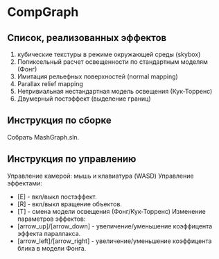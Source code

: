 # CompGraph
## Список, реализованных эффектов
1) кубические текстуры в режиме окружающей среды (skybox)
2) Попиксельный расчет освещенности по стандартным моделям (Фонг)
3) Имитация рельефных поверхностей (normal mapping)
4) Parallax relief mapping
5) Нетривиальная нестандартная модель освещения (Кук-Торренс) 
6) Двумерный постэффект (выделение границ)

## Инструкция по сборке
Собрать MashGraph.sln.

## Инструкция по управлению
Управление камерой: мышь и клавиатура (WASD)
Управление эффектами: 
 - [E] - вкл/выкл постэффект. 
 - [R] - вкл/выкл вращение объектов. 
 - [T] - смена модели освещения (Фонг/Кук-Торренс)
Изменение параметров эффектов: 
 - [arrow_up]/[arrow_down] - увеличение/уменьшение коэффицента эффекта параллакса. 
 - [arrow_left]/[arrow_right] - увеличение/уменьшение коэффицента блика в модели Фонга. 

